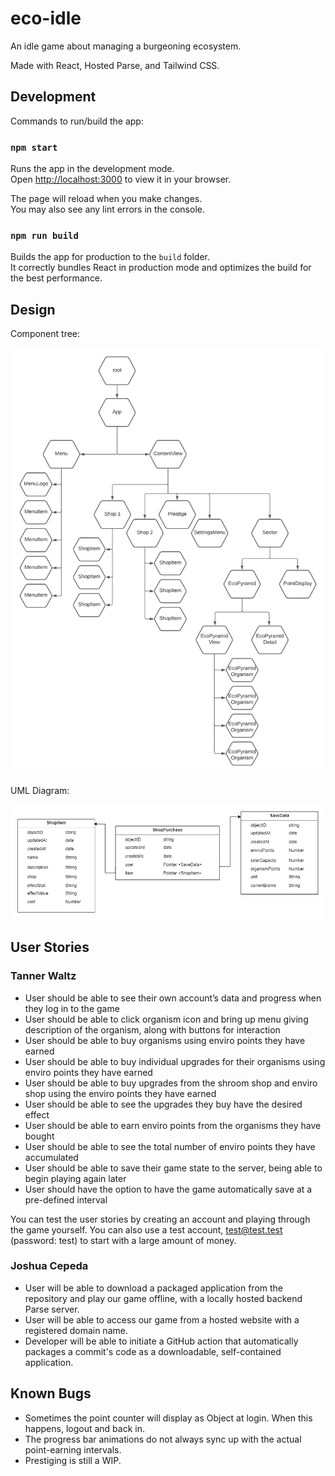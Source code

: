 # eco-idle

An idle game about managing a burgeoning ecosystem.

Made with React, Hosted Parse, and Tailwind CSS.

## Development

Commands to run/build the app:

### `npm start`

Runs the app in the development mode.\
Open [http://localhost:3000](http://localhost:3000) to view it in your browser.

The page will reload when you make changes.\
You may also see any lint errors in the console.

### `npm run build`

Builds the app for production to the `build` folder.\
It correctly bundles React in production mode and optimizes the build for the best performance.

## Design

Component tree:

![component tree diagram](docs/component_tree.png)

UML Diagram:

![uml_diagram](docs/UMLDiagram.png)

## User Stories
### Tanner Waltz
- User should be able to see their own account’s data and progress when they log in to the game
- User should be able to click organism icon and bring up menu giving description of the organism, along with buttons for interaction
- User should be able to buy organisms using enviro points they have earned
- User should be able to buy individual upgrades for their organisms using enviro points they have earned
- User should be able to buy upgrades from the shroom shop and enviro shop using the enviro points they have earned
- User should be able to see the upgrades they buy have the desired effect
- User should be able to earn enviro points from the organisms they have bought
- User should be able to see the total number of enviro points they have accumulated
- User should be able to save their game state to the server, being able to begin playing again later
- User should have the option to have the game automatically save at a pre-defined interval

You can test the user stories by creating an account and playing through the game yourself. You can also use a test account, test@test.test (password: test) to start with a large amount of money.

### Joshua Cepeda
- User will be able to download a packaged application from the repository and play our game offline, with a locally hosted backend Parse server.
- User will be able to access our game from a hosted website with a registered domain name.
- Developer will be able to initiate a GitHub action that automatically packages a commit's code as a downloadable, self-contained application.

## Known Bugs
- Sometimes the point counter will display as Object at login. When this happens, logout and back in.
- The progress bar animations do not always sync up with the actual point-earning intervals.
- Prestiging is still a WIP.
